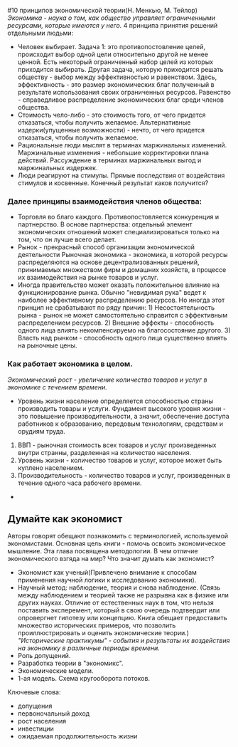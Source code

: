 #10 принципов экономической теории(Н. Менкью, М. Тейлор)
*Экономика - наука о том, как общество управляет ограниченными ресурсами, которые имеются у него.*
4 принципа принятия решений отдельными людьми:
- Человек выбирает. Задача 1: это противопостовление целей, происходит выбор одной цели относительно другой не менее ценной.
Есть некоторый ограниченный набор целей из которых приходится выбирать. Другая задача, которую приходится решать обществу - 
выбор между эффективностью и равенством. Здесь, эффективность - это размер экономических благ полученный в результате 
использования своих ограниченных ресурсов. Равенство - справедливое распределение экономических благ среди членов общества.
- Стоимость чело-либо - это стоимость того, от чего придется отказаться, чтобы получить желаемое.
Альтернативные издерки(упущенные возможности) - нечто, от чего придется отказаться, чтобы получить желаемое.
- Рациональные люди мыслят в терминах маржинальных изменений.
Маржинальные изменения - небольшие корректировки плана действий. Рассуждение в терминах маржинальных выгод и маржинальных 
издержек.
- Люди реагируют на стимулы. Прямые последствия от воздействия стимулов и косвенные. Конечный результат каков получится?

### Далее принципы взаимодействия членов общества:
- Торговля во благо каждого. Противопостовляется конкуренция и партнерство. В основе партнерства: отдельный элемент экономических отношений может специализироваться только на том, что он лучше всего делает.
- Рынок - прекрасный способ организации экономической деятельности
Рыночная экономика - экономика, в которой ресурсы распределяются на основе децентрализованных решений, принимаемых множеством фирм и домашних хозяйств, в процессе их взаимодействия на рынке товаров и услуг.
- Иногда правительство может оказать положительное влияние на функционирование рынка. Обычно "невидимая рука" ведет к наиболее эффективному распределению ресурсов. Но иногда этот принцип не срабатывают по ряду причин: 1) Несостоятельность рынка - рынок не может самостоятельно справится с эффективным распределением ресурсов. 2) Внешние эффекты - способность одного лица влиять некомпенсируемо на благосостояние другого. 3) Власть над рынком - способность одного лица существенно влиять на рыночные цены.

### Как работает экономика в целом.
*Экономический рост - увеличение количества товаров и услуг в экономике с течением времени.*
- Уровень жизни население определяется способностью страны производить товары и услуги. Фундамент высокого уровня жизни - это повышение производительности,
а значит, обеспечение доступа работников к образованию, передовым технологиям,
средствам и орудиям труда.
1. ВВП - рыночная стоимость всех товаров и услуг произведенных внутри странны, разделенная на количество населения. 
2. Уровень жизни - количество товаров и услуг, которое может быть куплено населением.
3. Производительность - количество товаров и услуг, произведенных в течение одного часа рабочего времени.
*

## Думайте как экономист
Авторы говорят обещают познакомить с терминологией, используемой экономистами. Основная цель книги - помочь освоить экономическое мышление. Эта глава посвящена методологии. В чем отличие экономического взгяда на мир? Что значит думать как экономист?
- Экономист как ученый(Привлечено внимание к способам применения научной логики к исследованию экономики).
- Научный метод: наблюдение, теория и снова наблюдение. (Связь между наблюдением и теорией также не разрывна как в физике или других науках. Отличие от естественных наук в том, что нельзя поставить эксперемент, который в свою очередь подтвердит или опровергнет гипотезу или концепцию. Книга обещает предоставить множество исторических примеров, что позволить проиллюстрировать и оценить экономические теории.) *"Исторические практикумы" - события и результаты их воздействия на экономику в различные периоды времени.*
- Роль допущений.
- Разработка теории в "экономикс". 
- Экономические модели.
- 1-ая модель. Схема кругооборота потоков.

Ключевые слова: 
- допущения 
- первоночальный доход
- рост населения
- инвестиции
- ожидаемая продолжительность жизни 

